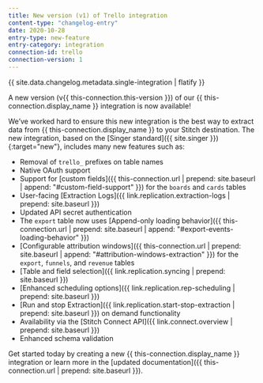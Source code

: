 ```yaml
---
title: New version (v1) of Trello integration
content-type: "changelog-entry"
date: 2020-10-28
entry-type: new-feature
entry-category: integration
connection-id: trello
connection-version: 1
---
```

{{ site.data.changelog.metadata.single-integration | flatify }}

A new version (v{{ this-connection.this-version }}) of our {{ this-connection.display_name }} integration is now available! 

We’ve worked hard to ensure this new integration is the best way to extract data from {{ this-connection.display_name }} to your Stitch destination. The new integration, based on the [Singer standard]({{ site.singer }}){:target="new"}, includes many new features such as:

- Removal of `trello_` prefixes on table names
- Native OAuth support
- Support for [custom fields]({{ this-connection.url | prepend: site.baseurl | append: "#custom-field-support" }}) for the `boards` and `cards` tables
- User-facing [Extraction Logs]({{ link.replication.extraction-logs | prepend: site.baseurl }})
- Updated API secret authentication
- The `export` table now uses [Append-only loading behavior]({{ this-connection.url | prepend: site.baseurl | append: "#export-events-loading-behavior" }})
- [Configurable attribution windows]({{ this-connection.url | prepend: site.baseurl | append: "#attribution-windows-extraction" }}) for the `export`, `funnels`, and `revenue` tables
- [Table and field selection]({{ link.replication.syncing | prepend: site.baseurl }})
- [Enhanced scheduling options]({{ link.replication.rep-scheduling | prepend: site.baseurl }})
- [Run and stop Extraction]({{ link.replication.start-stop-extraction | prepend: site.baseurl }}) on demand functionality
- Availability via the [Stitch Connect API]({{ link.connect.overview | prepend: site.baseurl }})
- Enhanced schema validation

Get started today by creating a new {{ this-connection.display_name }} integration or learn more in the [updated documentation]({{ this-connection.url | prepend: site.baseurl }}).